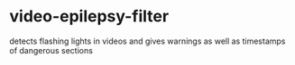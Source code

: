 # video-epilepsy-filter
detects flashing lights in videos and gives warnings as well as timestamps of dangerous sections
